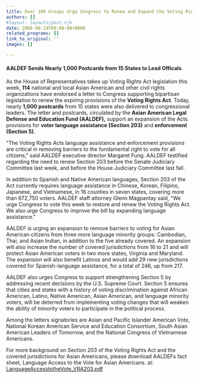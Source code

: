 ```yaml
---
title: Over 100 Groups Urge Congress to Renew and Expand the Voting Rights Act
authors: []
#layout: layouts/post.njk
date: 2006-06-19T00:00:00+0000
related_programs: []
link_to_original: ''
images: []

---
```

#### AALDEF Sends Nearly 1,000 Postcards from 15 States to Lead Officals

 

As the House of Representatives takes up Voting Rights Act legislation this week, **114** national and local Asian American and other civil rights organizations have endorsed a letter to Congress supporting bipartisan legislation to renew the expiring provisions of the **Voting Rights Act**. Today, nearly **1,000 postcards** from 15 states were also delivered to congressional leaders. The letter and postcards, circulated by the **Asian American Legal Defense and Education Fund (AALDEF),** support an expansion of the Acts provisions for **voter language assistance (Section 203)** and **enforcement (Section 5)**.

"The Voting Rights Acts language assistance and enforcement provisions are critical in removing barriers to the fundamental right to vote for all citizens," said AALDEF executive director Margaret Fung. AALDEF testified regarding the need to renew Section 203 before the Senate Judiciary Committee last week, and before the House Judiciary Committee last fall.

In addition to Spanish and Native American languages, Section 203 of the Act currently requires language assistance in Chinese, Korean, Filipino, Japanese, and Vietnamese, in 16 counties in seven states, covering more than 672,750 voters. AALDEF staff attorney Glenn Magpantay said, "We urge Congress to vote this week to restore and renew the Voting Rights Act. We also urge Congress to improve the bill by expanding language assistance."

AALDEF is urging an expansion to remove barriers to voting for Asian American citizens from three more language minority groups: Cambodian, Thai, and Asian Indian, in addition to the five already covered. An expansion will also increase the number of covered jurisdictions from 16 to 21 and will protect Asian American voters in two more states, Virginia and Maryland. The expansion will also benefit Latinos and would add 29 new jurisdictions covered for Spanish-language assistance, for a total of 246, up from 217.

AALDEF also urges Congress to support strengthening Section 5 by addressing recent decisions by the U.S. Supreme Court. Section 5 ensures that cities and states with a history of voting discrimination against African American, Latino, Native American, Asian American, and language minority voters, will be deterred from implementing voting changes that will weaken the ability of minority voters to participate in the political process.

Among the letters signatories are Asian and Pacific Islander American Vote, National Korean American Service and Education Consortium, South Asian American Leaders of Tomorrow, and the National Congress of Vietnamese Americans.

For more background on Section 203 of the Voting Rights Act and the covered jurisdictions for Asian Americans, please download AALDEFs fact sheet, Language Access to the Vote for Asian Americans. at: [LanguageAccesstotheVote_VRA203.pdf](/uploads/pdf/LanguageAccesstotheVote_VRA203.pdf)